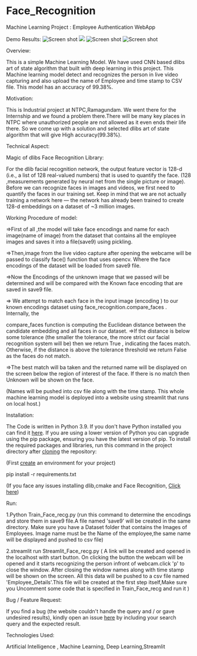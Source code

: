 # Face_Recognition
Machine Learning Project : Employee Authentication WebApp


Demo Results:
![Screen shot](Results/#1.png)
<img src="Results/#1.png">
![Screen shot](Results/#2.png)
![Screen shot](Results/#3.png)


Overview:

This is a simple Machine Learning Model. We have used CNN based dlibs art of state algorithm that built with deep learning in this project. 
This Machine learning model detect and recognizes the person in live video capturing and also upload the name of Employee and time stamp to CSV file.
This model has an accuracy of 99.38%.

Motivation:

This is Industrial project at NTPC,Ramagundam. We went there for the Internship and we found a problem there.There will be many key places in NTPC 
where unauthorized people are not allowed as it even ends their life there. So we come up with a solution and selected dlibs art of state algorithm that will 
give High accuracy(99.38%).

Technical Aspect:

Magic of dlibs Face Recognition Library: 

For the dlib facial recognition network, the output feature vector is 128-d (i.e., a list of 128 real-valued numbers) that is used to quantify the face.
(128 ,measurements generated by neural net from the single picture or image). Before we can recognize faces in images and videos, we first need to 
quantify the faces in our training set. Keep in mind that we are not actually training a network here — the network has already been trained to create 
128-d embeddings on a dataset of ~3 million images.



Working Procedure of model:

=>First of all ,the model will take face encodings and name for each image(name of image) from the dataset that contains all the employee images and 
saves it into a file(save9) using pickling.

=>Then,image from the live video capture after opening the webcame will be passed to classify face() function that uses opencv. Where the face encodings of the dataset 
will be loaded from save9 file.

=>Now the Encodings of the unknown image that we passed will be determined and will be compared with the Known face encoding that are saved in 
save9 file.

=> We attempt to match each face in the input image (encoding ) to our known encodings dataset using face_recognition.compare_faces
. Internally, the 

compare_faces function is computing the Euclidean distance between the candidate embedding and all faces in our dataset. 
=>If the distance is below some tolerance (the smaller the tolerance, the more strict our facial recognition system will be) then we return True , 
indicating the faces match. Otherwise, if the distance is above the tolerance threshold we return False as the faces do not match.

=>The best match will ba taken and the returned name will be displayed on the screen below the region of interest of the face. If there is no match then 
Unknown will be shown on the face.  

(Names will be pushed into csv file along with the time stamp. This whole machine learning model is deployed into a website using streamlit that runs 
on local host.)

Installation:

The Code is written in Python 3.9. If you don't have Python installed you can find it [here](https://www.python.org/downloads/). If you are using a lower version of Python 
you can upgrade using the pip package, ensuring you have the latest version of pip. To install the required packages and libraries, run this command in the project directory 
after [cloning](https://github.com/PavanSaiSheshetti/Face_Recognition/) the repository:

(First [create](https://uoa-eresearch.github.io/eresearch-cookbook/recipe/2014/11/26/python-virtual-env/) an environment for your project)

pip install -r requirements.txt

(If you face any issues installing dlib,cmake and Face Recognition, [Click here](https://youtu.be/xaDJ5xnc8dc))

Run:

1.Python Train_Face_recg.py (run this command to determine the encodings and store them in save9 file.A file named 'save9' will be created in the 
same directory. Make sure you have a Dataset folder that contains the Images of Employees. Image name must be the Name of the employee,the same 
name will be displayed and pushed to csv file)

2.streamlit run Streamlit_Face_recg.py ( A link will be created and opened in the localhost with start button. On clicking the button the webcam will be 
opened and it starts recognizing the person infront of webcam.click 'p' to close the window. After closing the window names along with time stamp will be 
shown on the screen. All this data will be pushed to a csv file named 'Employee_Details'.This file will be created at the first step itself,Make sure you 
Uncomment some code that is specified in Train_Face_recg and run it )

Bug / Feature Request:

If you find a bug (the website couldn't handle the query and / or gave undesired results), kindly open an issue [here](https://github.com/PavanSaiSheshetti/Face_Recognition/issues/new) by including your search query and the expected result.


Technologies Used:

Artificial Intelligence , Machine Learning, Deep Learning,Streamlit

